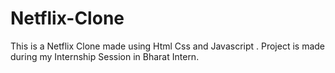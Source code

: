 # Netflix-Clone
This is a Netflix Clone made using Html Css and Javascript . Project is made during my Internship Session in Bharat Intern.

